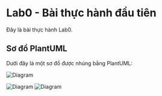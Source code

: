 # Lab0 - Bài thực hành đầu tiên

Đây là bài thực hành Lab0.

## Sơ đồ PlantUML

Dưới đây là một sơ đồ được nhúng bằng PlantUML:


![Diagram](https://www.planttext.com/api/plantuml/png/T58zIiH05Exd51_Rfx2ra9MrsC8Vn1LinsH8WibRJLv4Js1Xunv0SB4J5XHiJ90jHlOUSmAlu4nCO3V6PWRUVB-F-QwMmvnbnaMQ28uvKTZ2QQumalRmS5oOyfamoKnrBuJqUPfXq0pP3N4TwnSQGERO3TAOMipOL7VWo5Gp2klNazkSLIf4aIlVQRSg-_eJX-7grLIFCVRqHmEt6R83IJ9KgIBkPNqzhEQ4iNvgA4TPiC4HTI1utav73TkOs6HlFgBOngGrO4VZ3x8Zv2Y_nInoPCh59IYo5zlg-fr2iDMbjbtWsea6_q-icdMkvrDSc7B9k79zHJVMXk-PgHP8t49cRY6HMyYwIr-dNXlSD4f231K5xaly0000__y30000)

![Diagram](https://www.planttext.com/api/plantuml/png/T94nJWCn44LxdsAK2efjA5SKGMm13GW11nYjZMN97YlsE0tY3bm0AOWBq4A4A1Rb7Za1Ly3U9Hksm8Nb-VRCcp_-Nd_E8sFWvAnWmrR14PnQZ14QWpgWWmgkqlRzXS1s7t2XDw_RzPE1fdiZ3Sjk1L-FcsU2isv5MeYsJxsDAi2zWB9IFfytDHZYGI1qgePh3YOdz8foQEnKibuREZYiOUcD72MVUDGUTh3B8FSqNu89JY9dN9Ft8SvkESKfhKNR9fkVt7X6Mn1trYFl6IVI6Teni0GJXaD2hOhhQSk3tZVuj-z-FCTLzLksXjbYdF1C37x-lHPpHRByrWy0003__mC0)
![Diagram](https://www.planttext.com/api/plantuml/png/R96nJiCm54LtVyKTqu69BHae2WDI9QOENKD8Owk94z8NHB-05MOM8WOaH1T0Gag4EhZYF_m5_GNi95AfWWVBikyzr--zNRCPBoaeg4mJHeAI2CSu3KdS25hXJ0Hn4QGumamtQoJg6zlxdqhYN3t9cB7MoTmBhkkrn4gzbWXr_L9Y-w3hBmAtCe-9EPmfLvyo1Wa9hfld78bkxav681v9EBxw636OvKvrNML8TVCe3CLczP3srJT1EQJD8r1Xj9R9LVMFsARwwhs_C-hCx0kU3KDRz4nLOKUMGrQKB2CuaxQ6Fvw-g4jblcoS6phmo2inPqFdWOlsRLbqntrtFDOXt4cBDj8wn7MfAbEBUfCSj_rGF3E8B6TZ8xTZ_0K00F__0m00)
